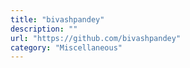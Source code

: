 ```yaml
---
title: "bivashpandey"
description: ""
url: "https://github.com/bivashpandey"
category: "Miscellaneous"
---
```

